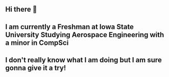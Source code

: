 ## Hi there 👋
## I am currently a Freshman at Iowa State University Studying Aerospace Engineering with a minor in CompSci
## I don't really know what I am doing but I am sure gonna give it a try!
<!--
**AkrynB/AkrynB** is a ✨ _special_ ✨ repository because its `README.md` (this file) appears on your GitHub profile.

Here are some ideas to get you started:

- 🔭 I’m currently working on ...
- 🌱 I’m currently learning ...
- 👯 I’m looking to collaborate on ...
- 🤔 I’m looking for help with ...
- 💬 Ask me about ...
- 📫 How to reach me: ...
- 😄 Pronouns: ...
- ⚡ Fun fact: ...
-->
